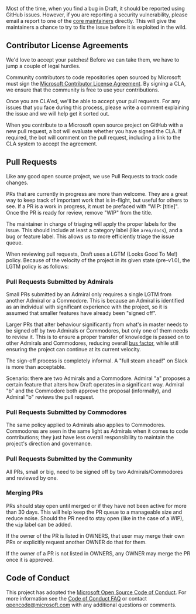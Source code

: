 

Most of the time, when you find a bug in Draft, it should be reported using GitHub issues. However, if you are reporting a security vulnerability, please email a report to one of the [core maintainers][owners] directly. This will give the maintainers a chance to try to fix the issue before it is exploited in the wild.

## Contributor License Agreements

We'd love to accept your patches! Before we can take them, we have to jump a couple of legal hurdles.

Community contributors to code repositories open sourced by Microsoft must sign the [Microsoft Contributor License Agreement][cla]. By signing a CLA, we ensure that the community is free to use your contributions.

Once you are CLA'ed, we'll be able to accept your pull requests. For any issues that you face during this process, please write a comment explaining the issue and we will help get it sorted out.

When you contribute to a Microsoft open source project on GitHub with a new pull request, a bot will evaluate whether you have signed the CLA. If required, the bot will comment on the pull request, including a link to the CLA system to accept the agreement.

## Pull Requests

Like any good open source project, we use Pull Requests to track code changes.

PRs that are currently in progress are more than welcome. They are a great way to keep track of important work that is in-flight, but useful for others to see. If a PR is a work in progress, it must be prefaced with "WIP: [title]". Once the PR is ready for review, remove "WIP" from the title.

The maintainer in charge of triaging will apply the proper labels for the issue. This should include at least a category label (like `area/docs`), and a bug or feature label. This allows us to more efficiently triage the issue queue.

When reviewing pull requests, Draft uses a LGTM (Looks Good To Me!) policy. Because of the velocity of the project in its given state (pre-v1.0), the LGTM policy is as follows:

### Pull Requests Submitted by Admirals

Small PRs submitted by an Admiral only requires a single LGTM from another Admiral or a Commodore.
This is because an Admiral is identified as an individual with significant experience with the
project, so it is assumed that smaller features have already been "signed off".

Larger PRs that alter behaviour significantly from what's in master needs to be signed off by two
Admirals or Commodores, but only one of them needs to review it. This is to ensure a proper transfer
of knowledge is passed on to other Admirals and Commodores, reducing overall
[bus factor][], while still ensuring the project can
continue at its current velocity.

The sign-off process is completely informal. A "full steam ahead!" on Slack is more than acceptable.

Scenario: there are two Admirals and a Commodore. Admiral "a" proposes a certain feature that alters
how Draft operates in a significant way. Admiral "b" and the Commodore both approve the proposal
(informally), and Admiral "b" reviews the pull request.

### Pull Requests Submitted by Commodores

The same policy applied to Admirals also applies to Commodores. Commodores are seen in the same
light as Admirals when it comes to code contributions; they just have less overall responsibility to
maintain the project's direction and governance.

### Pull Requests Submitted by the Community

All PRs, small or big, need to be signed off by two Admirals/Commodores and reviewed by one.

### Merging PRs

PRs should stay open until merged or if they have not been active for more than 30 days. This will help keep the PR queue to a manageable size and reduce noise. Should the PR need to stay open (like in the case of a WIP), the `wip` label can be added.

If the owner of the PR is listed in OWNERS, that user may merge their own PRs or explicitly request another OWNER do that for them.

If the owner of a PR is not listed in OWNERS, any OWNER may merge the PR once it is approved.

## Code of Conduct

This project has adopted the [Microsoft Open Source Code of Conduct][coc]. For more information see the [Code of Conduct FAQ][coc faq] or contact [opencode@microsoft.com](mailto:opencode@microsoft.com) with any additional questions or comments.


[bus factor]: https://en.wikipedia.org/wiki/Bus_factor
[cla]: https://cla.opensource.microsoft.com/
[coc]: https://opensource.microsoft.com/codeofconduct/
[coc faq]: https://opensource.microsoft.com/codeofconduct/faq/
[owners]: OWNERS
[semver]: http://semver.org/
